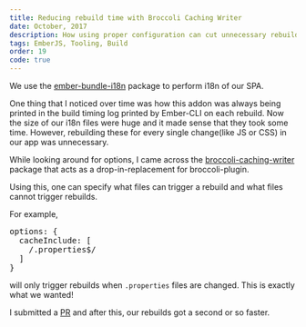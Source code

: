 ```yaml
---
title: Reducing rebuild time with Broccoli Caching Writer
date: October, 2017
description: How using proper configuration can cut unnecessary rebuild time
tags: EmberJS, Tooling, Build
order: 19
code: true
---
```


We use the [ember-bundle-i18n](https://github.com/pragatheeswarans/ember-bundle-i18n) package to perform i18n of our SPA.

One thing that I noticed over time was how this addon was always being printed in the build timing log printed by Ember-CLI on each rebuild. Now the size of our i18n files were huge and it made sense that they took some time. However, rebuilding these for every single change(like JS or CSS) in our app was unnecessary.

While looking around for options, I came across the [broccoli-caching-writer](https://github.com/ember-cli/broccoli-caching-writer) package that acts as a drop-in-replacement for broccoli-plugin.

Using this, one can specify what files can trigger a rebuild and what files cannot trigger rebuilds.

For example,

<pre>
options: {
  cacheInclude: [
    /.properties$/
  ]
}
</pre>

will only trigger rebuilds when `.properties` files are changed. This is exactly what we wanted!

I submitted a [PR](https://github.com/pragatheeswarans/ember-bundle-i18n/pull/93) and after this, our rebuilds got a second or so faster.
